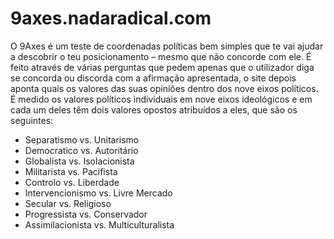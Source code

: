 # 9axes.nadaradical.com
O 9Axes é um teste de coordenadas políticas bem simples que te vai ajudar a descobrir o teu posicionamento – mesmo que não concorde com ele. É feito através de várias perguntas que pedem apenas que o utilizador diga se concorda ou discorda com a afirmação apresentada, o site depois aponta quais os valores das suas opiniões dentro dos nove eixos políticos.
É medido os valores políticos individuais em nove eixos ideológicos e em cada um deles têm dois valores opostos atribuídos a eles, que são os seguintes:

* Separatismo vs. Unitarismo
* Democratico vs. Autoritário
* Globalista vs. Isolacionista
* Militarista vs. Pacifista
* Controlo vs. Liberdade
* Intervencionismo vs. Livre Mercado
* Secular vs. Religioso
* Progressista vs. Conservador
* Assimilacionista vs. Multiculturalista
